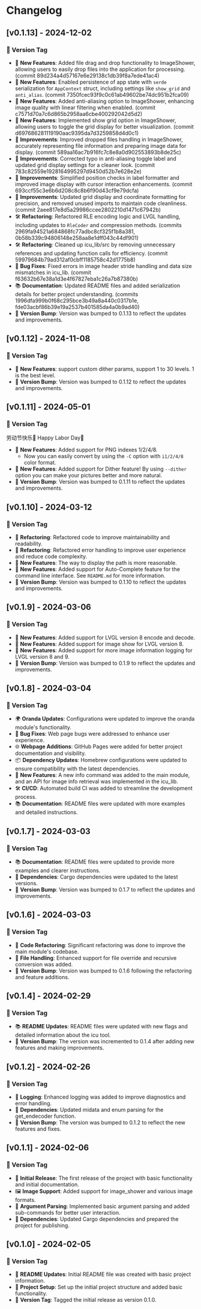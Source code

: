 # Changelog

## [v0.1.13] - 2024-12-02

### 🔖 Version Tag

- 🚀 **New Features**: Added file drag and drop functionality to ImageShower, allowing users to easily drop files into
  the application for processing. (commit 89d234a4d57167e6e29138c1db39f8a7ede41ac4)
- 🚀 **New Features**: Enabled persistence of app state with `serde` serialization for `AppContext` struct, including
  settings like `show_grid` and `anti_alias`. (commit 7350fcec93f9c0c61ab49602be74dc951b2fca09)
- 🚀 **New Features**: Added anti-aliasing option to ImageShower, enhancing image quality with linear filtering when
  enabled. (commit c7571d70a7c6d865b2958aa6cbe400292042d5d2)
- 🚀 **New Features**: Implemented show grid option in ImageShower, allowing users to toggle the grid display for better
  visualization. (commit d697686281119190aac9395da7d3259858d4d0c1)
- 🔧 **Improvements**: Improved dropped files handling in ImageShower, accurately representing file information and
  preparing image data for display. (commit 589aa16ac7b916fc7c8e8a0d902553893b8de25c)
- 🔧 **Improvements**: Corrected typo in anti-aliasing toggle label and updated grid display settings for a cleaner
  look. (commit 783c82559e1928164995297d9450d52b7e628e2e)
- 🔧 **Improvements**: Simplified position checks in label formatter and improved image display with cursor interaction
  enhancements. (commit 693ccf55c3e6b6d208c8c8b6f90d43cf9e79dcfa)
- 🔧 **Improvements**: Updated grid display and coordinate formatting for precision, and removed unused imports to
  maintain code cleanliness. (commit 2aee817e8d5a29986ccee2802210d1471c67942b)
- 🛠 **Refactoring**: Refactored RLE encoding logic and LVGL handling, including updates to `RleCoder` and compression
  methods. (commits 2969fa94521a684868fc77adbc8cf325f1b8a381, 0b58b339c94806148e258aa8e1dff043c44df901)
- 🛠 **Refactoring**: Cleaned up icu_lib/src by removing unnecessary references and updating function calls for
  efficiency. (commit 59979684b79ad312af0cbff1185758c42d1775b8)
- 🐛 **Bug Fixes**: Fixed errors in image header stride handling and data size mismatches in icu_lib. (commit
  f63632b67e38a1d3e4f67827eba1c26a7b87380b)
- 📚 **Documentation**: Updated README files and added serialization details for better project understanding. (commits
  1996dfa999b0f68c295bce3b49a8a440c0317b1e, fde03acbf86b39e19a2537b401585da4a0b9ad40)
- 🔄 **Version Bump**: Version was bumped to 0.1.13 to reflect the updates and improvements.

## [v0.1.12] - 2024-11-08

### 🔖 Version Tag

- 🚀 **New Features**: support custom dither params, support 1 to 30 levels. 1 is the best level.
- 🔄 **Version Bump**: Version was bumped to 0.1.12 to reflect the updates and improvements.

## [v0.1.11] - 2024-05-01

### 🔖 Version Tag

劳动节快乐🎉
Happy Labor Day🎉

- 🚀 **New Features**: Added support for PNG indexes 1/2/4/8.
    - Now you can easily convert by using the `-C` option with `i1/2/4/8` color format.
- 🚀 **New Features**: Added support for Dither feature! By using `--dither` option you can make your pictures better and
  more natural.
- 🔄 **Version Bump**: Version was bumped to 0.1.11 to reflect the updates and improvements.

## [v0.1.10] - 2024-03-12

### 🔖 Version Tag

- 🚧 **Refactoring**: Refactored code to improve maintainability and readability.
- 🚧 **Refactoring**: Refactored error handling to improve user experience and reduce code complexity.
- 🚀 **New Features**: The way to display the path is more reasonable.
- 🚀 **New Features**: Added support for Auto-Complete feature for the command line interface. See `README.md` for more
  information.
- 🔄 **Version Bump**: Version was bumped to 0.1.10 to reflect the updates and improvements.

## [v0.1.9] - 2024-03-06

### 🔖 Version Tag

- 🚀 **New Features**: Added support for LVGL version 8 encode and decode.
- 🚀 **New Features**: Added support for image show for LVGL version 8.
- 🚀 **New Features**: Added support for more image information logging for LVGL version 8 and 9.
- 🔄 **Version Bump**: Version was bumped to 0.1.9 to reflect the updates and improvements.

## [v0.1.8] - 2024-03-04

### 🔖 Version Tag

- 🌍 **Oranda Updates**: Configurations were updated to improve the oranda module's functionality.
- 🐛 **Bug Fixes**: Web page bugs were addressed to enhance user experience.
- 🌐 **Webpage Additions**: GitHub Pages were added for better project documentation and visibility.
- 📦 **Dependency Updates**: Homebrew configurations were updated to ensure compatibility with the latest dependencies.
- 🚀 **New Features**: A new info command was added to the main module, and an API for image info retrieval was
  implemented in the icu_lib.
- 🛠 **CI/CD**: Automated build CI was added to streamline the development process.
- 📚 **Documentation**: README files were updated with more examples and detailed instructions.

## [v0.1.7] - 2024-03-03

### 🔖 Version Tag

- 📚 **Documentation**: README files were updated to provide more examples and clearer instructions.
- 🔄 **Dependencies**: Cargo dependencies were updated to the latest versions.
- 🔄 **Version Bump**: Version was bumped to 0.1.7 to reflect the updates and improvements.

## [v0.1.6] - 2024-03-03

### 🔖 Version Tag

- 🔄 **Code Refactoring**: Significant refactoring was done to improve the main module's codebase.
- 📁 **File Handling**: Enhanced support for file override and recursive conversion was added.
- 🔄 **Version Bump**: Version was bumped to 0.1.6 following the refactoring and feature additions.

## [v0.1.4] - 2024-02-29

### 🔖 Version Tag

- 📚 **README Updates**: README files were updated with new flags and detailed information about the icu tool.
- 🔄 **Version Bump**: The version was incremented to 0.1.4 after adding new features and making improvements.

## [v0.1.2] - 2024-02-26

### 🔖 Version Tag

- 📝 **Logging**: Enhanced logging was added to improve diagnostics and error handling.
- 🔄 **Dependencies**: Updated midata and enum parsing for the get_endecoder function.
- 🔄 **Version Bump**: The version was bumped to 0.1.2 to reflect the new features and fixes.

## [v0.1.1] - 2024-02-06

### 🔖 Version Tag

- 🚀 **Initial Release**: The first release of the project with basic functionality and initial documentation.
- 🖼️ **Image Support**: Added support for image_shower and various image formats.
- 🔧 **Argument Parsing**: Implemented basic argument parsing and added sub-commands for better user interaction.
- 🔄 **Dependencies**: Updated Cargo dependencies and prepared the project for publishing.

## [v0.1.0] - 2024-02-05

### 🔖 Version Tag

- 📄 **README Updates**: Initial README file was created with basic project information.
- 🔧 **Project Setup**: Set up the initial project structure and added basic functionality.
- 🔄 **Version Tag**: Tagged the initial release as version 0.1.0.
